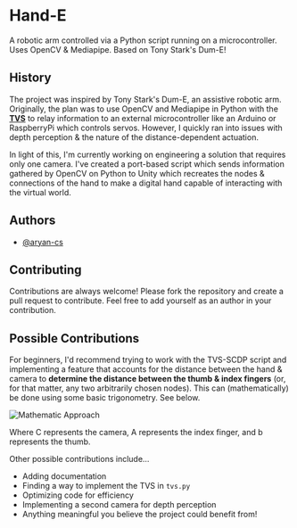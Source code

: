 
# Hand-E

A robotic arm controlled via a Python script running on a microcontroller. Uses OpenCV & Mediapipe. Based on Tony Stark's Dum-E!


## History

The project was inspired by Tony Stark's Dum-E, an assistive robotic arm. Originally, the plan was to use OpenCV and Mediapipe in Python with the [**TVS**](https://github.com/aryan-cs/hand-e/tree/master/tvs-scdp#two-vector-system-for-single-camera-depth-perception) to relay information to an external microcontroller like an Arduino or RaspberryPi which controls servos. However, I quickly ran into issues with depth perception & the nature of the distance-dependent actuation. 

In light of this, I'm currently working on engineering a solution that requires only one camera. I've created a port-based script which sends information gathered by OpenCV on Python to Unity which recreates the nodes & connections of the hand to make a digital hand capable of interacting with the virtual world.


## Authors

- [@aryan-cs](https://www.github.com/aryan-cs)


## Contributing

Contributions are always welcome! Please fork the repository and create a pull request to contribute. Feel free to add yourself as an author in your contribution.


## Possible Contributions

For beginners, I'd recommend trying to work with the TVS-SCDP script and implementing a feature that accounts for the distance between the hand & camera to **determine the distance between the thumb & index fingers** (or, for that matter, any two arbitrarily chosen nodes). This can (mathematically) be done using some basic trigonometry. See below.

![Mathematic Approach](https://lh3.googleusercontent.com/pw/ABLVV87N23eN-vubOYyOMtdn-5643SNrh2KA6PLtccfV_Di9rlhsAPXCXCwS8vKNgfIn4-tmAbNNbTqjrp4CNII9PVKiNsbCnKHRew3QEbbesimsxKbvZXTZ81m78wEgVH3adXZZcBII4lgTsG1upX5R7WGIlmg_Z2tEnHblhdO1vJkA9bNe_CcPepIHM8M1bP8nydVHMSBA7XyK5xgGOBWBB9GLD1JLGRpYYL52uHlFEuoerVXuzuANZWQBq3_ECDinCHc9CkLKxn6oa_ndFQkicTc5RaAHzRz0xuHM1wzjJwR48g3WK6zJBjUDIq9H4hK5puVz2P67ruvuZ39J-9pLuKvTpGlUoKkRkocDfbrj5GDd9FnkxFFUqmoOlQU4v-jyPTA4aNzG2gAN23OmrbNSt9wJvCHE07b2T092WOYEBUUv5pXBWEKNxWxasB-ujxD8Zb_LYFgomBXMR0paV1awFl_T5qWqvOecaIZ-JXxh5TdwVBC2KaX746xP8HyHNV4Pu_lVnm51ZWB3r1kLLD_hgTHENNwSbCFsW4jMf__4y7C9HWOICChw9Yn0jdi66dnNYpzfJ_KCObWpcbSsI3nu865-VuNBWcUo4olUZcjfqDfxwGDgZS6N9tKJsIqibkok7QwIj9CRCbQvw9EdLdCl1Eof1Pb5CFhQOeknQqop0ZXrYjTU3zMMJRAGe8SvuozJewuOrbZk5RtS_SvTK8YWWTmNI-8_tkGuMA7zjSo_R4U5gt_jnsWFvwBu84-Jnj1Ej_VyImS3j7ifkVlf8qlgj7psy6idEgB2-Grk3CqrmKOqJ_crKdClbzzjAUup12cdpKff7nRrWPNpp-PWGs73vYKSyF-GWkTN0xIFJGKYT6uIi-Ifw_AwuNxsf31qCq9kggrQdsKMJrhjmyhzVbUYjJU68H5Fg_ICgTmIsf1pGLuTeFJKDC9e7DrdUbkH8FnU2fHS1OtOyAW_3tlV4R4uDhgB08cMVlqSCY3WwPEtPp--bX1HDdKW-CxJ_1EVpXDRz8l8MLhC9BOWhoFQTI-H_3JtO9j2bn4FPkmAe-PvTSVF1fxBIOWGhtSeBuhIvgxfropA2qbxrx4VrCpxKOewXjlycMODhE08VgMXRTjHR2FVOl5woKGyVbOD4uvRg2JC84yu0W35NaHqoI1XYvbmkhuY5teLekfKtYStzKEJTV-L1kwhmVGwOOUmGt7At-k-hfNQ2QhZBNlG97Se89J94m8zen2tBDmBn79wqc6Y8JEB=w400-h400-no?authuser=0&quot)

Where C represents the camera, A represents the index finger, and b represents the thumb.

Other possible contributions include...
- Adding documentation
- Finding a way to implement the TVS in `tvs.py`
- Optimizing code for efficiency
- Implementing a second camera for depth perception
- Anything meaningful you believe the project could benefit from!
